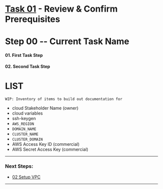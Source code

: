 # [Task 01](./) - Review & Confirm Prerequisites
# Step 00 -- Current Task Name
#### 01\. First Task Step
#### 02\. Second Task Step

# LIST
    WIP: Inventory of items to build out documentation for
  - cloud Stakeholder Name (owner)
  - cloud variables
  - ssh-keygen
  - `AWS_REGION`
  - `DOMAIN_NAME`
  - `CLUSTER_NAME`
  - `CLUSTER_DOMAIN`
  - AWS Access Key ID      (commercial)
  - AWS Secret Access Key  (commercial)

---------------------------------------------------------------------------------
### Next Steps:
  + [02 Setup VPC]
--------------------------------------------------------------------------------
[02 Setup VPC]:../manual/02_SetupVPC.md

